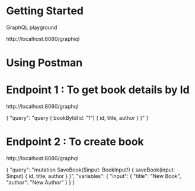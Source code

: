 # Getting Started
GraphQL playground

http://localhost:8080/graphiql


# Using Postman
# Endpoint 1 : To get book details by Id

http://localhost:8080/graphql

{
"query": "query { bookById(id: \"1\") { id, title, author } }"
}


# Endpoint 2 : To create book

http://localhost:8080/graphql

{
"query": "mutation SaveBook($input: BookInput!) { saveBook(input: $input) { id, title, author } }",
"variables": {
"input": {
"title": "New Book",
"author": "New Author"
}
}
}